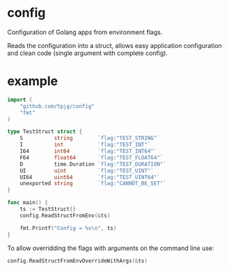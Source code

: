 # config

Configuration of Golang apps from environment flags.

Reads the configuration into a struct, allows easy application configuration and clean code (single argument with complete config).

# example

```go
import (
    "github.com/tpjg/config"
    "fmt"
)

type TestStruct struct {
	S          string        `flag:"TEST_STRING"`
	I          int           `flag:"TEST_INT"`
	I64        int64         `flag:"TEST_INT64"`
	F64        float64       `flag:"TEST_FLOAT64"`
	D          time.Duration `flag:"TEST_DURATION"`
	UI         uint          `flag:"TEST_UINT"`
	UI64       uint64        `flag:"TEST_UINT64"`
	unexported string        `flag:"CANNOT_BE_SET"`
}

func main() {
    ts := TestStruct{}
	config.ReadStructFromEnv(&ts)

    fmt.Printf("Config = %v\n", ts)
}
```

To  allow overridding the flags with arguments on the command line use:

```go
config.ReadStructFromEnvOverrideWithArgs(&ts)
```
